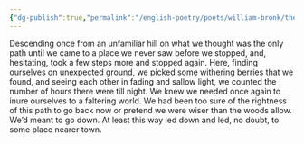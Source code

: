 ```yaml
---
{"dg-publish":true,"permalink":"/english-poetry/poets/william-bronk/the-fool-in-the-forest/"}
---
```



Descending once from an unfamiliar hill
on what we thought was the only path until 
we came to a place we never saw before 
we stopped, 
and, hesitating, took a few steps more
and stopped again.
Here, finding ourselves on unexpected ground, 
we picked some withering berries that we found,
and seeing each other in fading and sallow light, 
we counted the number of hours there were till night. 
We knew we needed once again to inure 
ourselves to a faltering world. We had been too sure
of the rightness of this path to go back now
or pretend we were wiser than the woods allow.
We’d meant to go down. At least this way led down
and led, no doubt, to some place nearer town.